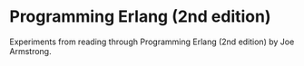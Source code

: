 # Programming Erlang (2nd edition)

Experiments from reading through Programming Erlang (2nd edition) by Joe
Armstrong.
